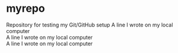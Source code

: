 # myrepo
Repository for testing my Git/GitHub setup
A line I wrote on my local computer  
A line I wrote on my local computer  
A line I wrote on my local computer  
